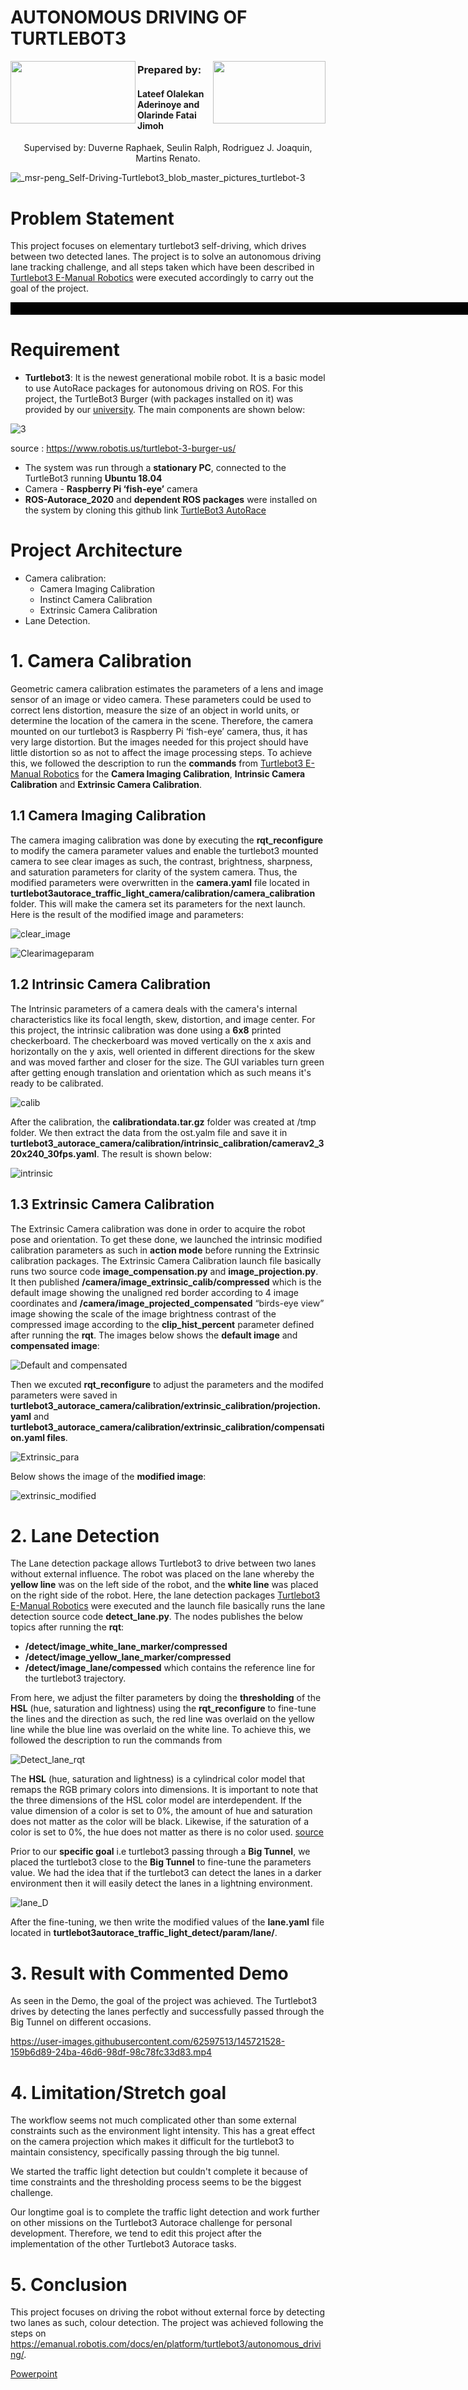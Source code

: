 # AUTONOMOUS DRIVING OF TURTLEBOT3

<img align="left" width="200" height="100" src="https://user-images.githubusercontent.com/62597513/145659645-9ab35c4d-694e-499d-8fad-6bf1091d32ec.jpeg">
<img align="right" width="180" height="100" src="https://user-images.githubusercontent.com/62597513/150416328-160de66a-30b7-4a78-960b-b74db8ab4096.jpeg">




### Prepared by:
#### Lateef Olalekan Aderinoye and Olarinde Fatai Jimoh

<p align="center">
   Supervised by: 
   Duverne Raphaek,
   Seulin Ralph,
   Rodriguez J. Joaquin,
   Martins Renato.   
</p>


![_msr-peng_Self-Driving-Turtlebot3_blob_master_pictures_turtlebot-3](https://user-images.githubusercontent.com/62597513/145625174-0cad437b-5282-46da-a499-9244b2de4d8d.jpg)



# Problem Statement 
This project focuses on elementary turtlebot3 self-driving, which drives between two detected lanes. The project is to solve an autonomous driving lane tracking challenge, and all steps taken which have been described in [Turtlebot3 E-Manual Robotics](https://emanual.robotis.com/docs/en/platform/turtlebot3/autonomous_driving_autorace/) were executed accordingly to carry out the goal of the project.

<p align="center">
  <video width="760" height="20" src="https://user-images.githubusercontent.com/62597513/150413171-4b624ab3-7779-4e1a-b1e1-89b6737f08db.mov">
</p>


# Requirement 
- **Turtlebot3**: It is the newest generational mobile robot. It is a basic model to use AutoRace packages for autonomous driving on ROS. For this project, the TurtleBot3 Burger (with packages installed on it) was  provided by our [university](https://condorcet.u-bourgogne.fr/en).  The main components are shown below: 

![3](https://user-images.githubusercontent.com/62597513/145630186-4da6bcb0-b4aa-4c0d-b006-39453fabb56b.png)

source : https://www.robotis.us/turtlebot-3-burger-us/

- The system was run through a **stationary PC**, connected to the TurtleBot3 running **Ubuntu 18.04**
- Camera - **Raspberry Pi ‘fish-eye’** camera
- **ROS-Autorace_2020** and **dependent ROS packages** were installed on the system by cloning this github link [TurtleBot3 AutoRace](https://github.com/ROBOTIS-GIT/turtlebot3_autorace) 


# Project Architecture 
- Camera calibration:
  - Camera Imaging Calibration 
  - Instinct Camera Calibration
  - Extrinsic Camera Calibration
- Lane Detection.


# 1. Camera Calibration 
Geometric camera calibration estimates the parameters of a lens and image sensor of an image or video camera. These parameters could be used to correct lens distortion, measure the size of an object in world units, or determine the location of the camera in the scene.
Therefore, the camera mounted on our turtlebot3 is Raspberry Pi ‘fish-eye’ camera, thus, it has very large distortion. But the images needed for this project should have little distortion so as not to affect the image processing steps. To achieve this, we followed the description to run the **commands** from [Turtlebot3 E-Manual Robotics](https://emanual.robotis.com/docs/en/platform/turtlebot3/autonomous_driving/) for the  **Camera Imaging Calibration**, **Intrinsic Camera Calibration** and **Extrinsic Camera Calibration**. 

   ## 1.1 Camera Imaging Calibration
The camera imaging calibration was done by executing the **rqt_reconfigure** to modify the camera parameter values and enable the turtlebot3 mounted camera to see clear images as such, the contrast, brightness, sharpness, and saturation parameters for clarity of the system camera.
Thus, the modified parameters were overwritten in the **camera.yaml** file located in **turtlebot3autorace_traffic_light_camera/calibration/camera_calibration** folder. This will make the camera set its parameters for the next launch. Here is the result of the modified image and parameters:

![clear_image](https://user-images.githubusercontent.com/62597513/145644291-e0759511-8460-455e-88c7-f2727d1429b2.jpeg) 

![Clearimageparam](https://user-images.githubusercontent.com/62597513/145644866-494950ef-4c39-4e47-8af6-533b4a35513d.jpeg)


  ## 1.2 Intrinsic Camera Calibration
The Intrinsic parameters of a camera deals with the camera's internal characteristics like its focal length, skew, distortion, and image center. For this project, the intrinsic calibration was done using a **6x8** printed checkerboard. The checkerboard was moved vertically on the x axis and horizontally on the y axis, well oriented in different directions for the skew and was moved farther and closer for the size. The GUI variables turn green after getting enough translation and orientation which as such means it's ready to be calibrated. 

  ![calib](https://user-images.githubusercontent.com/62597513/145724660-7f41fb6e-d65a-4d10-983d-992b7f921158.jpeg)

  
  After the calibration, the **calibrationdata.tar.gz** folder was created at /tmp folder. We then extract the data from the ost.yalm file and save it in **turtlebot3_autorace_camera/calibration/intrinsic_calibration/camerav2_320x240_30fps.yaml**. The result is shown below: 
  
  ![intrinsic](https://user-images.githubusercontent.com/62597513/145728099-b0191d35-2319-472d-a93d-040b2c7cd0f0.jpeg)


  ## 1.3 Extrinsic Camera Calibration
The Extrinsic Camera calibration was done in order to acquire the robot pose and orientation. To get these done, we launched the intrinsic modified calibration parameters as such in **action mode** before running the Extrinsic calibration packages. The Extrinsic Camera Calibration launch file basically runs two source code **image_compensation.py** and **image_projection.py**. It then published **/camera/image_extrinsic_calib/compressed** which is the default image showing the unaligned red border according to 4 image coordinates and **/camera/image_projected_compensated** “birds-eye view” image showing the scale of the image brightness contrast of the compressed image according to the **clip_hist_percent** parameter defined after running the **rqt**. The images below shows the **default image** and **compensated image**:

![Default and compensated](https://user-images.githubusercontent.com/62597513/145770057-71554f32-dfe2-45f1-bd91-8abfcc32a3b5.jpeg)


Then we excuted **rqt_reconfigure** to adjust the parameters and the modifed parameters were saved in **turtlebot3_autorace_camera/calibration/extrinsic_calibration/projection.yaml** and **turtlebot3_autorace_camera/calibration/extrinsic_calibration/compensation.yaml files**.

![Extrinsic_para](https://user-images.githubusercontent.com/62597513/145728490-523fb317-8ae6-4d97-b6f6-7b3c958adb77.jpeg)

Below shows the image of the **modified image**: 

![extrinsic_modified](https://user-images.githubusercontent.com/62597513/145769260-2cd0bdf2-8303-4f9f-916d-d8010605e4a7.jpeg)



# 2. Lane Detection 
The Lane detection package allows Turtlebot3 to drive between two lanes without external influence. The robot was placed on the lane whereby the **yellow line** was on the left side of the robot, and the **white line** was placed on the right side of the robot. Here, the lane detection packages [Turtlebot3 E-Manual Robotics](https://emanual.robotis.com/docs/en/platform/turtlebot3/autonomous_driving/) were executed and the launch file basically runs the lane detection source code **detect_lane.py**. The nodes publishes the below topics after running the **rqt**:   
- **/detect/image_white_lane_marker/compressed**
- **/detect/image_yellow_lane_marker/compressed**
- **/detect/image_lane/compessed** which contains the reference line for the turtlebot3  trajectory.  

From here, we adjust the filter parameters by doing the **thresholding** of the **HSL** (hue, saturation and lightness) using the **rqt_reconfigure** to fine-tune the lines and the direction as such, the red line was overlaid on the yellow line while the blue line was overlaid on the white line. To achieve this, we followed the description to run the commands from 

![Detect_lane_rqt](https://user-images.githubusercontent.com/62597513/145726782-9479f51c-ba69-4f9b-9baa-bd35f3cd3ee6.jpeg)

The **HSL** (hue, saturation and lightness) is a cylindrical color model that remaps the RGB primary colors into dimensions. It is important to note that the three dimensions of the HSL color model are interdependent. If the value dimension of a color is set to 0%, the amount of hue and saturation does not matter as the color will be black. Likewise, if the saturation of a color is set to 0%, the hue does not matter as there is no color used. [source](https://programmingdesignsystems.com/color/color-models-and-color-spaces/index.html)

Prior to our **specific goal** i.e turtlebot3 passing through a **Big Tunnel**, we placed the turtlebot3 close to the **Big Tunnel** to fine-tune the parameters value. We had the idea that if the turtlebot3 can detect the lanes in a darker environment  then it will easily detect the lanes in a lightning environment. 

![lane_D](https://user-images.githubusercontent.com/62597513/145658830-e65d4af2-d79d-45e4-b165-ba2b25b01b1a.jpeg)

After the fine-tuning,  we then write the modified values of the **lane.yaml** file located in **turtlebot3autorace_traffic_light_detect/param/lane/**.


# 3. Result with Commented Demo
As seen in the Demo, the goal of the project was achieved. The Turtlebot3 drives by detecting the lanes perfectly and successfully passed through the Big Tunnel on different occasions. 

https://user-images.githubusercontent.com/62597513/145721528-159b6d89-24ba-46d6-98df-98c78fc33d83.mp4


# 4. Limitation/Stretch goal
The workflow seems not much complicated other than some external constraints such as the environment light intensity. This has a great effect on the camera projection which makes it difficult for the turtlebot3 to maintain consistency, specifically passing through the big tunnel.  

We started the traffic light detection but couldn't complete it because of time constraints and  the thresholding process seems to be the biggest challenge. 

Our longtime goal is to complete the traffic light detection and work further on other missions on the Turtlebot3 Autorace challenge for personal development. Therefore, we tend to edit this project after  the implementation of the other Turtlebot3 Autorace tasks. 

# 5. Conclusion
This project focuses on driving the robot without external force by detecting two lanes as such, colour detection. The project was achieved  following the steps on https://emanual.robotis.com/docs/en/platform/turtlebot3/autonomous_driving/.  

[Powerpoint](https://docs.google.com/presentation/d/1Ll4vH2Ak7FGH3H24J7C4lTwDl5MHA5EaLxJSeM-wxW8/edit#slide=id.gfb1d192b96_0_13)
